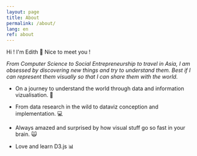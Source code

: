 ```yaml
---
layout: page
title: About
permalink: /about/
lang: en
ref: about
---
```

Hi ! I'm Edith :wave:  Nice to meet you !

*From Computer Science to Social Entrepreneurship to travel in Asia, I am obsessed by discovering new things and try to understand them.*
*Best if I can represent them visually so that I can share them with the world.*


* On a journey to understand the world through data and information vizualisation.  :mag_right:

* From data research in the wild to dataviz conception and implementation.  :computer:

* Always amazed and surprised by how visual stuff go so fast in your brain.  :scream_cat:

* Love and learn D3.js  :bar_chart:
